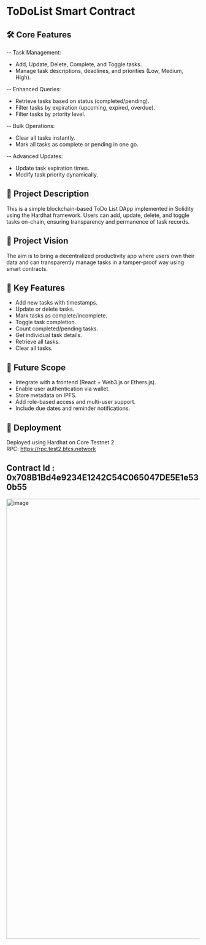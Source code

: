 # ToDoList Smart Contract

## 🛠 Core Features

-- Task Management:

- Add, Update, Delete, Complete, and Toggle tasks.
- Manage task descriptions, deadlines, and priorities (Low, Medium, High).

-- Enhanced Queries:

- Retrieve tasks based on status (completed/pending).
- Filter tasks by expiration (upcoming, expired, overdue).
- Filter tasks by priority level.

-- Bulk Operations:

- Clear all tasks instantly.
- Mark all tasks as complete or pending in one go.

-- Advanced Updates:

- Update task expiration times.
- Modify task priority dynamically.

## 📝 Project Description
This is a simple blockchain-based ToDo List DApp implemented in Solidity using the Hardhat framework. Users can add, update, delete, and toggle tasks on-chain, ensuring transparency and permanence of task records.

## 🎯 Project Vision
The aim is to bring a decentralized productivity app where users own their data and can transparently manage tasks in a tamper-proof way using smart contracts.

## 🔑 Key Features
- Add new tasks with timestamps.
- Update or delete tasks.
- Mark tasks as complete/incomplete.
- Toggle task completion.
- Count completed/pending tasks.
- Get individual task details.
- Retrieve all tasks.
- Clear all tasks.

## 🚀 Future Scope
- Integrate with a frontend (React + Web3.js or Ethers.js).
- Enable user authentication via wallet.
- Store metadata on IPFS.
- Add role-based access and multi-user support.
- Include due dates and reminder notifications.

## 🔧 Deployment
Deployed using Hardhat on Core Testnet 2  
RPC: https://rpc.test2.btcs.network


## Contract Id : 0x708B1Bd4e9234E1242C54C065047DE5E1e530b55

<img width="1149" alt="image" src="https://github.com/user-attachments/assets/2a15ee13-7771-476b-9c80-2ab78378f4c1" />
